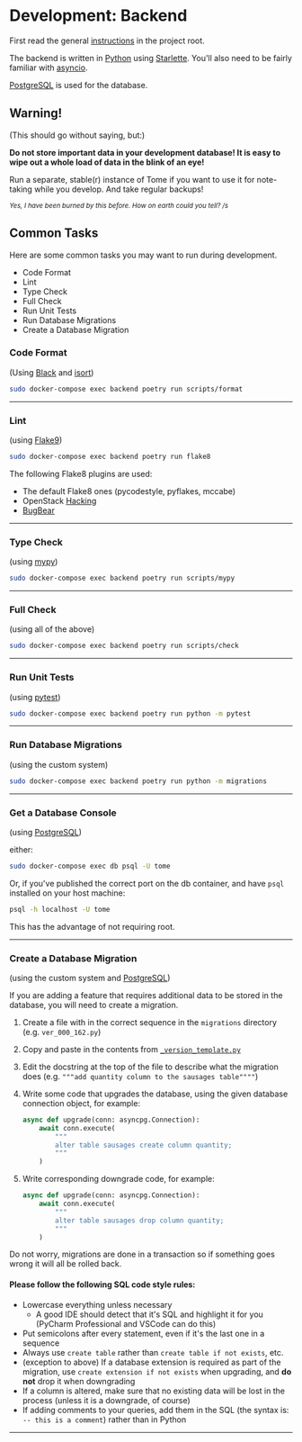 # Development: Backend

First read the general [instructions](../README.md#Development) in the project root.

The backend is written in [Python](https://www.python.org/) using
[Starlette](https://starlette.io). You'll also need to be fairly familiar with
[asyncio](https://docs.python.org/tutorial/asyncio.html).

[PostgreSQL](https://www.postgresql.org) is used for the database.

## Warning!

(This should go without saying, but:)

**Do not store important data in your development database! It is easy to wipe out a
whole load of data in the blink of an eye!**

Run a separate, stable(r) instance of Tome if you want to use it for note-taking while
you develop. And take regular backups!

*<sub>Yes, I have been burned by this before. How on earth could you tell? /s</sub>* 

## Common Tasks

Here are some common tasks you may want to run during development.

- Code Format
- Lint
- Type Check
- Full Check
- Run Unit Tests
- Run Database Migrations
- Create a Database Migration

### Code Format
(Using [Black](https://github.com/psf/black) and
[isort](https://github.com/timothycrosley/isort))

```bash
sudo docker-compose exec backend poetry run scripts/format
```

---

### Lint
(using [Flake9](https://gitlab.com/retnikt/flake9))

```bash
sudo docker-compose exec backend poetry run flake8
```

The following Flake8 plugins are used:
- The default Flake8 ones (pycodestyle, pyflakes, mccabe)
- OpenStack [Hacking](https://github.com/openstack/hacking)
- [BugBear](https://github.com/PyCQA/flake8-bugbear)

---

### Type Check
(using [mypy](https://github.com/python/mypy))

```bash
sudo docker-compose exec backend poetry run scripts/mypy
```

---

### Full Check
(using all of the above)

```bash
sudo docker-compose exec backend poetry run scripts/check
```

---

### Run Unit Tests
(using [pytest](https://docs.pytest.org))

```bash
sudo docker-compose exec backend poetry run python -m pytest
```

---

### Run Database Migrations
(using the custom system)

```bash
sudo docker-compose exec backend poetry run python -m migrations
```

---

### Get a Database Console
(using [PostgreSQL](https://www.postgresql.org))

either:
```bash
sudo docker-compose exec db psql -U tome
```

Or, if you've published the correct port on the db container, and have `psql` installed
on your host machine:
```bash
psql -h localhost -U tome
```
This has the advantage of not requiring root.

---

### Create a Database Migration
(using the custom system and [PostgreSQL](https://www.postgresql.org))

If you are adding a feature that requires additional data to be stored in the database,
you will need to create a migration.

1. Create a file with in the correct sequence in the `migrations` directory (e.g.
`ver_000_162.py`)
2. Copy and paste in the contents from
[`_version_template.py`](./migrations/_version_template.py)
3. Edit the docstring at the top of the file to describe what the migration does (e.g.
`"""add quantity column to the sausages table""""`)
4. Write some code that upgrades the database, using the given database connection
object, for example:

    ```python
    async def upgrade(conn: asyncpg.Connection):
        await conn.execute(
            """
            alter table sausages create column quantity;
            """
        )
    ```
   
5. Write corresponding downgrade code, for example:

    ```python
    async def upgrade(conn: asyncpg.Connection):
        await conn.execute(
            """
            alter table sausages drop column quantity;
            """
        )
    ```
   
Do not worry, migrations are done in a transaction so if something goes wrong it will
all be rolled back.
   
#### Please follow the following SQL code style rules:
- Lowercase everything unless necessary
    - A good IDE should detect that it's SQL and highlight it for you (PyCharm
    Professional and VSCode can do this)
- Put semicolons after every statement, even if it's the last one in a sequence
- Always use `create table` rather than `create table if not exists`, etc.
- (exception to above) If a database extension is required as part of the migration, use
`create extension if not exists` when upgrading, and **do not** drop it when downgrading
- If a column is altered, make sure that no existing data will be lost in the process
(unless it is a downgrade, of course)
- If adding comments to your queries, add them in the SQL (the syntax is:
`-- this is a comment`) rather than in Python

---
